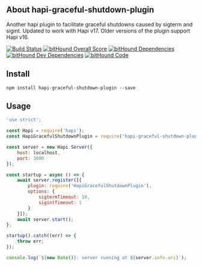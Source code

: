 
## About hapi-graceful-shutdown-plugin

Another hapi plugin to facilitate graceful shutdowns caused by sigterm and sigint.  Updated to work with Hapi v17.  Older versions of the plugin support Hapi v16.

[![Build Status](https://travis-ci.org/visualjeff/hapi-graceful-shutdown-plugin.png)](https://travis-ci.org/visualjeff/hapi-graceful-shutdown-plugin)
[![bitHound Overall Score](https://www.bithound.io/github/visualjeff/hapi-graceful-shutdown-plugin/badges/score.svg)](https://www.bithound.io/github/visualjeff/hapi-graceful-shutdown-plugin)
[![bitHound Dependencies](https://www.bithound.io/github/visualjeff/hapi-graceful-shutdown-plugin/badges/dependencies.svg)](https://www.bithound.io/github/visualjeff/hapi-graceful-shutdown-plugin/master/dependencies/npm)
[![bitHound Dev Dependencies](https://www.bithound.io/github/visualjeff/hapi-graceful-shutdown-plugin/badges/devDependencies.svg)](https://www.bithound.io/github/visualjeff/hapi-graceful-shutdown-plugin/master/dependencies/npm)
[![bitHound Code](https://www.bithound.io/github/visualjeff/hapi-graceful-shutdown-plugin/badges/code.svg)](https://www.bithound.io/github/visualjeff/hapi-graceful-shutdown-plugin)

## Install
```
npm install hapi-graceful-shutdown-plugin --save
```


## Usage

```js
'use strict';

const Hapi = require('hapi');
const HapiGracefulShutdownPlugin = require('hapi-graceful-shutdown-plugin');

const server = new Hapi.Server({
    host: localhost,
    port: 3000
});

const startup = async () => {
    await server.register([{
        plugin: require('HapiGracefulShutdownPlugin'),
        options: {
            sigtermTimeout: 10,
            sigintTimeout: 1
        }
    }]);
    await server.start();
};

startup().catch((err) => {
    throw err;
});

console.log(`${new Date()}: server running at ${server.info.uri}`);
```
